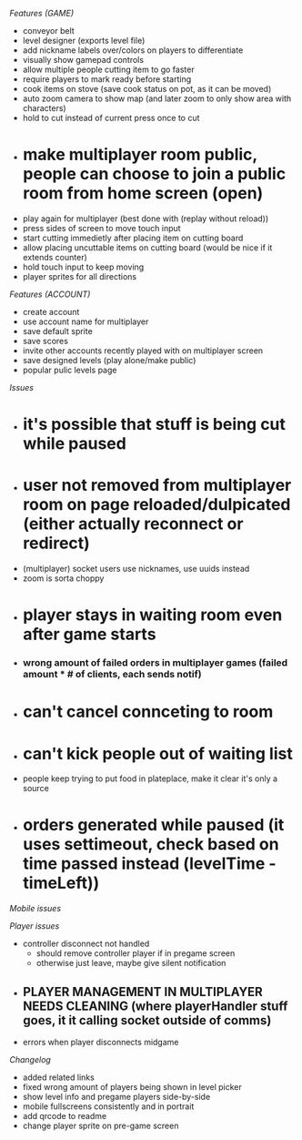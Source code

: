 *Features (GAME)*
- conveyor belt
- level designer (exports level file)
- add nickname labels over/colors on players to differentiate
- visually show gamepad controls
- allow multiple people cutting item to go faster
- require players to mark ready before starting
- cook items on stove (save cook status on pot, as it can be moved)
- auto zoom camera to show map (and later zoom to only show area with characters)
- hold to cut instead of current press once to cut
- # make multiplayer room public, people can choose to join a public room from home screen (open)
- play again for multiplayer (best done with (replay without reload))
- press sides of screen to move touch input
- start cutting immedietly after placing item on cutting board
- allow placing uncuttable items on cutting board (would be nice if it extends counter)
- hold touch input to keep moving
- player sprites for all directions

*Features (ACCOUNT)*
- create account
- use account name for multiplayer
- save default sprite
- save scores
- invite other accounts recently played with on multiplayer screen
- save designed levels (play alone/make public)
- popular pulic levels page


*Issues*
- # it's possible that stuff is being cut while paused
- # user not removed from multiplayer room on page reloaded/dulpicated (either actually reconnect or redirect)
- (multiplayer) socket users use nicknames, use uuids instead
- zoom is sorta choppy
- # player stays in waiting room even after game starts
- ### **wrong amount of failed orders in multiplayer games (failed amount * # of clients, each sends notif)**
- # can't cancel connceting to room
- # can't kick people out of waiting list
- people keep trying to put food in plateplace, make it clear it's only a source
- # orders generated while paused (it uses settimeout, check based on time passed instead (levelTime - timeLeft))

*Mobile issues*

*Player issues*
- controller disconnect not handled
  - should remove controller player if in pregame screen
  - otherwise just leave, maybe give silent notification
- ## PLAYER MANAGEMENT IN MULTIPLAYER NEEDS CLEANING (where playerHandler stuff goes, it it calling socket outside of comms)
- errors when player disconnects midgame

*Changelog*
- added related links
- fixed wrong amount of players being shown in level picker
- show level info and pregame players side-by-side
- mobile fullscreens consistently and in portrait
- add qrcode to readme
- change player sprite on pre-game screen
